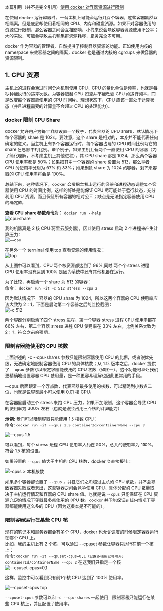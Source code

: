 本篇引用（并不是完全引用）[使用 docker 对容器资源进行限制](http://dockone.io/article/2569)  

在使用 docker 运行容器时，一台主机上可能会运行几百个容器，这些容器虽然互相隔离，但是底层却使用着相同的 CPU、内存和磁盘资源。如果不对容器使用的资源进行限制，那么容器之间会互相影响，小的来说会导致容器资源使用不公平；大的来说，可能会导致主机和集群资源耗尽，服务完全不可用。  

docker 作为容器的管理者，自然提供了控制容器资源的功能。正如使用内核的 namespace 来做容器之间的隔离，docker 也是通过内核的 cgroups 来做容器的资源限制。  

## 1. CPU 资源  
主机上的进程会通过时间分片机制使用 CPU，CPU 的量化单位是频率，也就是每秒钟能执行的运算次数。为容器限制 CPU 资源并不能改变 CPU 的运行频率，而是改变每个容器能使用的 CPU 时间片。理想状态下，CPU 应该一直处于运算状态（并且进程需要的计算量不会超过 CPU 的处理能力）。  

### docker 限制 CPU Share  
docker 允许用户为每个容器设置一个数字，代表容器的 CPU share，默认情况下每个容器的 share 是 1024。要注意，这个 share 是相对的，本身并不能代表任何确定的意义。当主机上有多个容器运行时，每个容器占用的 CPU 时间比例为它的 share 在总额中的比例。举个例子，如果主机上有两个一直使用 CPU 的容器（为了简化理解，不考虑主机上其他进程），其 CPU share 都是 1024，那么两个容器 CPU 使用率都是 50%；如果把其中一个容器的 share 设置为 512，那么两者 CPU 的使用率分别为 67% 和 33%；如果删除 share 为 1024 的容器，剩下来容器的 CPU 使用率将会是 100%。  

总结下来，这种情况下，docker 会根据主机上运行的容器和进程动态调整每个容器使用 CPU 的时间比例。这样的好处是能保证 CPU 尽可能处于运行状态，充分利用 CPU 资源，而且保证所有容器的相对公平；缺点是无法指定容器使用 CPU 的确定值。  

**查看 CPU share 参数命令为：** `docker run --help`  
![cpu-share](https://github.com/momokanni/docker/blob/master/piture/cpu-shares.png)  

我的机器真是 2 核 CPU(阿里云服务器)，因此使用 stress 启动 2 个进程来产生计算压力：  
![--cpu](https://github.com/momokanni/docker/blob/master/piture/cpu-shares_01.png)  

在另外一个 terminal 使用 top 查看资源的使用情况：  
![top](https://github.com/momokanni/docker/blob/master/piture/cpu-shares_02.png)  

从上图中可以看到，CPU 两个核资源都达到了 96%,同时 两个个 stress 进程 CPU 使用率没有达到 100% 是因为系统中还有其他机器在运行。  

为了比较，再启动一个 share 为 512 的容器：  
命令： `docker run -it -c 512 stress --cpu 2`  

因为默认情况下，容器的 CPU share 为 1024，所以这两个容器的 CPU 使用率应该大致为 2：1，下面是启动第二个容器之后的监控截图：  
![-c 512](https://github.com/momokanni/docker/blob/master/piture/cpu-shares_3.png)  

两个容器分别启动了四个 stress 进程，第一个容器 stress 进程 CPU 使用率都在 66% 左右，第二个容器 stress 进程 CPU 使用率在 33% 左右，比例关系大致为 2：1，符合之前的预期。  

### 限制容器能使用的 CPU 核数  

上面讲述的 -c --cpu-shares 参数只能限制容器使用 CPU 的比例，或者说优先级，无法确定地限制容器使用 CPU 的具体核数；从 1.13 版本之后，docker 提供了 --cpus 参数可以限定容器能使用的 CPU 核数（如图一）。这个功能可以让我们更精确地设置容器 CPU 使用量，是一种更容易理解也因此更常用的手段。  

--cpus 后面跟着一个浮点数，代表容器最多使用的核数，可以精确到小数点二位，也就是说容器最小可以使用 0.01 核 CPU。  

在容器里启动三个 stress 来跑 CPU 压力，如果不加限制，这个容器会导致 CPU 的使用率为 300% 左右（也就是说会占用三个核的计算能力）  

**示例:** 我们可以限制容器只能使用 1.5 核数 CPU：  
命令: `docker run -it --cpus 1.5 containerId/containerName --cpu 3`  

![--cpus 1.5](https://github.com/momokanni/docker/blob/master/piture/cpu-shares_4.png)  

可以看到，每个 stress 进程 CPU 使用率大约在 50%，总共的使用率为 150%，符合 1.5 核的设置。  

如果设置的 `--cpus` 值大于主机的 CPU 核数，docker 会直接报错：  

![-cpus > 本机核数](https://github.com/momokanni/docker/blob/master/piture/cpu-shares_5.png)  

如果多个容器都设置了 `--cpus` ，并且它们之和超过主机的 CPU 核数，并不会导致容器失败或者退出，这些容器之间会竞争使用 CPU，具体分配的 CPU 数量取决于主机运行情况和容器的 CPU share 值。也就是说 `--cpus` 只能保证在 CPU 资源充足的情况下容器最多能使用的 CPU 数，docker 并不能保证在任何情况下容器都能使用这么多的 CPU（因为这根本是不可能的）。  

### 限制容器运行在某些 CPU 核  

现在的笔记本和服务器都会有多个 CPU，docker 也允许调度的时候限定容器运行在哪个 CPU 上。  
比如，我的主机上有 2 个核，可以通过 --cpuset 参数让容器只运行在前一个核上：  
命令: `docker run -it --cpuset-cpus=0,1（设置多核用逗号隔开） containerId/containerName --cpu 2` 在这我们只指定一个核  
![--cpuset-cpus=0,1](https://github.com/momokanni/docker/blob/master/piture/cpu-shares_6.png)  

这样，监控中可以看到只有前1个核 CPU 达到了 100% 使用率。  

![--cpuset-cpus top](https://github.com/momokanni/docker/blob/master/piture/cpu-shares_7.png)  

`--cpuset-cpus` 参数可以和 `-c --cpu-shares` 一起使用，限制容器只能运行在某些 CPU 核上，并且配置了使用率。









